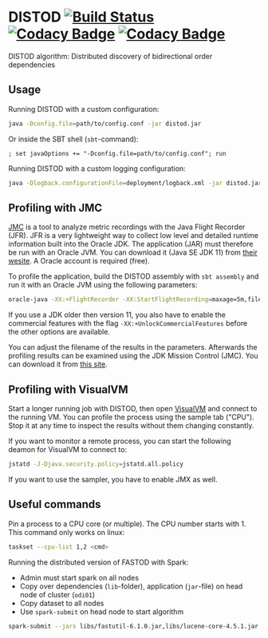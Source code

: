 # DISTOD [![Build Status](https://travis-ci.com/CodeLionX/distod.svg?branch=master)](https://travis-ci.com/CodeLionX/distod) [![Codacy Badge](https://api.codacy.com/project/badge/Grade/eab2894478bf40bda1a1067f826e94cb)](https://www.codacy.com/manual/CodeLionX/distod?utm_source=github.com&amp;utm_medium=referral&amp;utm_content=CodeLionX/distod&amp;utm_campaign=Badge_Grade) [![Codacy Badge](https://api.codacy.com/project/badge/Coverage/eab2894478bf40bda1a1067f826e94cb)](https://www.codacy.com/manual/CodeLionX/distod?utm_source=github.com&utm_medium=referral&utm_content=CodeLionX/distod&utm_campaign=Badge_Coverage)

DISTOD algorithm: Distributed discovery of bidirectional order dependencies

## Usage

Running DISTOD with a custom configuration:

```bash
java -Dconfig.file=path/to/config.conf -jar distod.jar
```

Or inside the SBT shell (`sbt`-command):

```sbtshell
; set javaOptions += "-Dconfig.file=path/to/config.conf"; run
```

Running DISTOD with a custom logging configuration:

```bash
java -Dlogback.configurationFile=deployment/logback.xml -jar distod.jar
```

## Profiling with JMC

[JMC](https://www.oracle.com/technetwork/java/javaseproducts/mission-control/index.html) is a tool to analyze metric recordings with the Java Flight Recorder (JFR).
JFR is a very lightweight way to collect low level and detailed runtime information built into the Oracle JDK.
The application (JAR) must therefore be run with an Oracle JVM.
You can download it (Java SE JDK 11) from [their wesite](https://www.oracle.com/technetwork/java/javase/downloads/jdk11-downloads-5066655.html).
A Oracle account is required (free).

To profile the application, build the DISTOD assembly with `sbt assembly` and run it with an Oracle JVM using the following parameters:

```bash
oracle-java -XX:+FlightRecorder -XX:StartFlightRecording=maxage=5m,filename=distod-1.jfr,dumponexit=true -Dcom.sun.management.jmxremote.autodiscovery=true -jar distod.jar
```

If you use a JDK older then version 11, you also have to enable the commercial features with the flag `-XX:+UnlockCommercialFeatures` before the other options are available.

You can adjust the filename of the results in the parameters.
Afterwards the profiling results can be examined using the JDK Mission Control (JMC).
You can download it from [this site](https://www.oracle.com/technetwork/java/javase/downloads/jmc7-downloads-5868868.html).

## Profiling with VisualVM

Start a longer running job with DISTOD, then open [VisualVM](https://visualvm.github.io/) and connect to the running VM.
You can profile the process using the sample tab ("CPU").
Stop it at any time to inspect the results without them changing constantly.

If you want to monitor a remote process, you can start the following deamon for VisualVM to connect to:

```bash
jstatd -J-Djava.security.policy=jstatd.all.policy
```

If you want to use the sampler, you have to enable JMX as well.

## Useful commands

Pin a process to a CPU core (or multiple).
The CPU number starts with 1.
This command only works on linux:

```bash
taskset --cpu-list 1,2 <cmd>
```

Running the distributed version of FASTOD with Spark:

- Admin must start spark on all nodes
- Copy over dependencies (`lib`-folder), application (`jar`-file) on head node of cluster (`odi01`)
- Copy dataset to all nodes
- Use `spark-submit` on head node to start algorithm

```bash
spark-submit --jars libs/fastutil-6.1.0.jar,libs/lucene-core-4.5.1.jar --class FastODMain --master spark://odin01:7077 --executor-memory 2G --num-executors 4 distributed-fastod.jar "file:${DATASET}" "${BATCHSIZE}"
```
